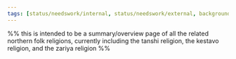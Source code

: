 ```yaml
---
tags: [status/needswork/internal, status/needswork/external, background]
---
```


%% this is intended to be a summary/overview page of all the related northern folk religions, currently including the tanshi religion, the kestavo religion, and the zariya religion %%